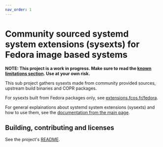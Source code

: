 ```yaml
---
nav_order: 1
---
```


# Community sourced systemd system extensions (sysexts) for Fedora image based systems

**NOTE: This project is a work in progress. Make sure to read the [known
limitations section](https://extensions.fcos.fr). Use at your own risk.**

This sub project gathers sysexts made from community provided sources, upstream
build binaries and COPR packages.

For sysexts built from Fedora packages only, see
[extensions.fcos.fr/fedora](https://extensions.fcos.fr/fedora).

For general explainations about systemd system extensions (sysexts) and how to
use them, see the [documentation from the main
page](https://extensions.fcos.fr).

## Building, contributing and licenses

See the project's [README](https://github.com/fedora-sysexts/community).
